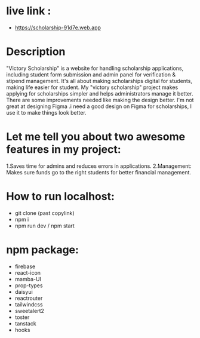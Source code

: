 # live link :
- https://scholarship-91d7e.web.app

# Description
"Victory Scholarship" is a website for handling scholarship applications, including student form submission and admin panel for verification & stipend management. It's all about making scholarships digital for students, making life easier for student. My "victory scholarship" project makes applying for scholarships simpler and helps administrators manage it better. There are some improvements needed like making the design better. I'm not great at designing Figma .i need a good design on Figma for scholarships, I use it to make things look better.


# Let me tell you about two awesome features in my project:
 1.Saves time for admins and reduces errors in applications.
 2.Management: Makes sure funds go to the right students for better financial management.

# How to run localhost:
- git clone (past copylink)
- npm i 
- npm run dev / npm start
# npm package:
- firebase
- react-icon
- mamba-UI
- prop-types
- daisyui
- reactrouter
- tailwindcss
- sweetalert2
- toster
- tanstack
- hooks
  
